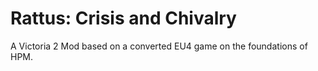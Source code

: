 # Rattus: Crisis and Chivalry
 A Victoria 2 Mod based on a converted EU4 game on the foundations of HPM.


 
 
 